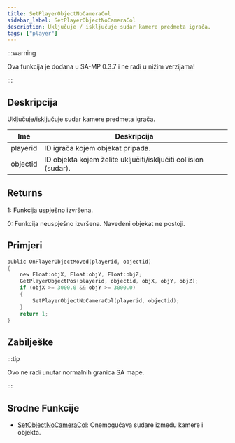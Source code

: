 ```yaml
---
title: SetPlayerObjectNoCameraCol
sidebar_label: SetPlayerObjectNoCameraCol
description: Uključuje / isključuje sudar kamere predmeta igrača.
tags: ["player"]
---
```


:::warning

Ova funkcija je dodana u SA-MP 0.3.7 i ne radi u nižim verzijama!

:::

## Deskripcija

Uključuje/isključuje sudar kamere predmeta igrača.

| Ime      | Deskripcija                                                     |
| -------- | --------------------------------------------------------------- |
| playerid | ID igrača kojem objekat pripada.                                |
| objectid | ID objekta kojem želite uključiti/isključiti collision (sudar). |

## Returns

1: Funkcija uspješno izvršena.

0: Funkcija neuspješno izvršena. Navedeni objekat ne postoji.

## Primjeri

```c
public OnPlayerObjectMoved(playerid, objectid)
{
    new Float:objX, Float:objY, Float:objZ;
    GetPlayerObjectPos(playerid, objectid, objX, objY, objZ);
    if (objX >= 3000.0 && objY >= 3000.0)
    {
        SetPlayerObjectNoCameraCol(playerid, objectid);
    }
    return 1;
}
```

## Zabilješke

:::tip

Ovo ne radi unutar normalnih granica SA mape.

:::

## Srodne Funkcije

- [SetObjectNoCameraCol](SetObjectNoCameraCol): Onemogućava sudare između kamere i objekta.
